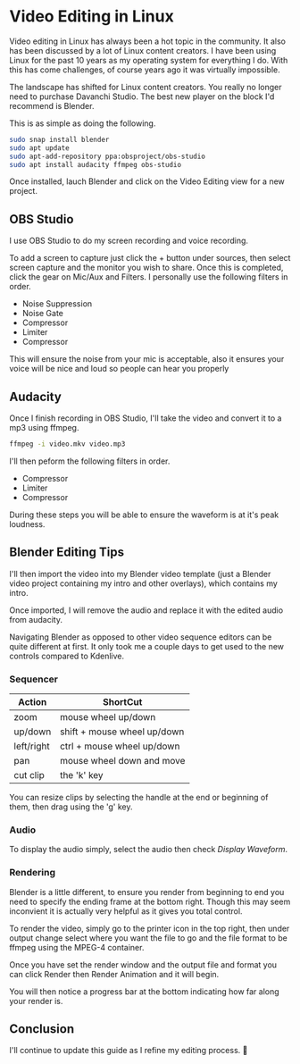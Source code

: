 # Video Editing in Linux


Video editing in Linux has always been a hot topic in the community. It also has been discussed by a lot of Linux content creators. I have been using Linux for the past 10 years as my operating system for everything I do. With this has come challenges, of course years ago it was virtually impossible.

The landscape has shifted for Linux content creators. You really no longer need to purchase Davanchi Studio. The best new player on the block I'd recommend is Blender.

This is as simple as doing the following.
```bash
sudo snap install blender
sudo apt update
sudo apt-add-repository ppa:obsproject/obs-studio
sudo apt install audacity ffmpeg obs-studio
```

Once installed, lauch Blender and click on the Video Editing view for a new project.

## OBS Studio
I use OBS Studio to do my screen recording and voice recording.

To add a screen to capture just click the + button under sources, then select screen capture and the monitor you wish to share. Once this is completed, click the gear on Mic/Aux and Filters. I personally use the following filters in order.

- Noise Suppression
- Noise Gate
- Compressor
- Limiter
- Compressor

This will ensure the noise from your mic is acceptable, also it ensures your voice will be nice and loud so people can hear you properly

## Audacity
Once I finish recording in OBS Studio, I'll take the video and convert it to a mp3 using ffmpeg.

```bash
ffmpeg -i video.mkv video.mp3
```

I'll then peform the following filters in order.

- Compressor
- Limiter
- Compressor

During these steps you will be able to ensure the waveform is at it's peak loudness.

## Blender Editing Tips
I'll then import the video into my Blender video template (just a Blender video project containing my intro and other overlays), which contains my intro.

Once imported, I will remove the audio and replace it with the edited audio from audacity.

Navigating Blender as opposed to other video sequence editors can be quite different at first. It only took me a couple days to get used to the new controls compared to Kdenlive.

### Sequencer
| Action     | ShortCut                    |
| ---------- | --------------------------- |
| zoom       | mouse wheel up/down         |
| up/down    | shift + mouse wheel up/down |
| left/right | ctrl + mouse wheel up/down  |
| pan        | mouse wheel down and move   |
| cut clip   | the 'k' key                 |

You can resize clips by selecting the handle at the end or beginning of them, then drag using the 'g' key.

### Audio
To display the audio simply, select the audio then check *Display Waveform*.

### Rendering
Blender is a little different, to ensure you render from beginning to end you need to specify the ending frame at the bottom right. Though this may seem inconvient it is actually very helpful as it gives you total control.

To render the video, simply go to the printer icon in the top right, then under output change select where you want the file to go and the file format to be ffmpeg using the MPEG-4 container.

Once you have set the render window and the output file and format you can click Render then Render Animation and it will begin.

You will then notice a progress bar at the bottom indicating how far along your render is.

## Conclusion
I'll continue to update this guide as I refine my editing process. 🥰

